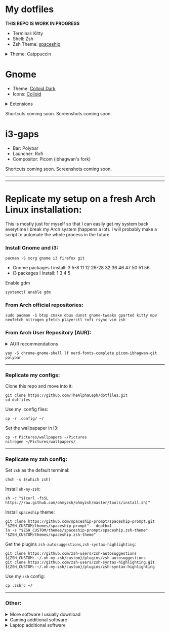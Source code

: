 # My dotfiles

**THIS REPO IS WORK IN PROGRESS**
- Terminal: Kitty
- Shell: Zsh
- Zsh Theme: [spaceship](https://github.com/spaceship-prompt/spaceship-prompt)
<details>
  <summary>Theme: Catppuccin</summary>
  
  - [Firefox/Librewolf](https://addons.mozilla.org/en-US/firefox/addon/catppuccin-dark-sky/)
  - [Sublime Text](https://github.com/catppuccin/sublime-text)
  - [Kitty](https://github.com/catppuccin/kitty)
  - [Dark Reader](https://github.com/catppuccin/dark-reader)
  - [btop](https://github.com/catppuccin/btop)
  - [rofi](https://github.com/catppuccin/rofi)
</details>

# Gnome

- Theme: [Colloid Dark](https://github.com/vinceliuice/Colloid-gtk-theme)
- Icons: [Colloid](https://github.com/vinceliuice/Colloid-icon-theme)
<details>
  <summary>Extensions</summary>
  
- [Application Volume Mixer](https://extensions.gnome.org/extension/3499/application-volume-mixer/)
- [Archlinux updates indicator](https://extensions.gnome.org/extension/1010/archlinux-updates-indicator/)
- [Blur my Shell](https://extensions.gnome.org/extension/3193/blur-my-shell/)
- [Compiz window effect](https://extensions.gnome.org/extension/3210/compiz-windows-effect/)
- [Dash to panel](https://extensions.gnome.org/extension/1160/dash-to-panel/)
- [GSConnect](https://extensions.gnome.org/extension/1319/gsconnect/)
- [Gnome 4x UI Improvements](https://extensions.gnome.org/extension/4158/gnome-40-ui-improvements/)
- [Media Control](https://extensions.gnome.org/extension/4470/media-controls/) (Not yet on Gnome 42. Use [spotify-tray](https://extensions.gnome.org/extension/4472/spotify-tray/) instead)
- [Workspaces Bar](https://extensions.gnome.org/extension/3851/workspaces-bar/)
- [Tiling assistant](https://extensions.gnome.org/extension/3733/tiling-assistant/) (Not yet on Gnome 42)
- [Transparent window moving](https://extensions.gnome.org/extension/1446/transparent-window-moving/)
- [Tray Icons: Reloaded](https://extensions.gnome.org/extension/2890/tray-icons-reloaded/)
- [User Themes](https://extensions.gnome.org/extension/19/user-themes/)
- [Vertical Overview](https://extensions.gnome.org/extension/4144/vertical-overview/) (Not yet on Gnome 42)
</details>

Shortcuts coming soon.
Screenshots coming soon.

# i3-gaps
- Bar: Polybar
- Launcher: Rofi
- Compositor: Picom (ibhagwan's fork)

Shortcuts coming soon.
Screenshots coming soon.
***
***
# Replicate my setup on a fresh Arch Linux installation: 
This is mostly just for myself so that I can easily get my system back everytime I break my Arch system (happens a lot).
I will probably make a script to automate the whole process in the future.
### Install Gnome and i3:
```
pacman -S xorg gnome i3 firefox git
```
- Gnome packages I install: 3 5-8 11 12 26-28 32 36 46 47 50 51 56
- i3 packages I install: 1 3 4 5

Enable gdm
```
systemctl enable gdm
```
  
### From Arch official repositories:
```
sudo pacman -S btop cmake dbus dunst gnome-tweaks gparted kitty mpv neofetch nitrogen pfetch playerctl rofi rsync vim zsh
```
  
### From Arch User Repository (AUR):
<details>
  <summary>AUR recommendations</summary>
    
   It is recommended to edit `/etc/makepkg.conf` following [this guide](https://gist.github.com/beci/c737c89685a667053fe02f986d59ca44) for faster compiling time, or you can just use my file (I also edited `PKGEXT='.pkg.tar'`):
  ```
  sudo cp ~/dotfiles/etc/makepkg.conf /etc
  ```
  Install `yay`:
  ```
  sudo pacman -S --needed git base-devel && git clone https://aur.archlinux.org/yay.git && cd yay && makepkg -si
  ```
</details>
  
  ```
  yay -S chrome-gnome-shell lf nerd-fonts-complete picom-ibhagwan-git polybar 
  ```

***
### Replicate my configs:
Clone this repo and move into it:
```
git clone https://github.com/TheAlphaCeph/dotfiles.git
cd dotfiles
```
Use my .config files:
```
cp -r .config/ ~/
```
Set the wallpapaper in i3:
```
cp -r Pictures/wallpapers ~/Pictures
nitrogen ~/Pictures/wallpapers/
```
***
### Replicate my zsh config:
Set `zsh` as the default terminal:
```
chsh -s $(which zsh)
```
Install `oh-my-zsh`:
```
sh -c "$(curl -fsSL https://raw.github.com/ohmyzsh/ohmyzsh/master/tools/install.sh)"
```
Install `spaceship` theme:
```
git clone https://github.com/spaceship-prompt/spaceship-prompt.git "$ZSH_CUSTOM/themes/spaceship-prompt" --depth=1
ln -s "$ZSH_CUSTOM/themes/spaceship-prompt/spaceship.zsh-theme" "$ZSH_CUSTOM/themes/spaceship.zsh-theme"
```
Get the plugins `zsh-autosuggestions`,`zsh-syntax-highlighting`:
```
git clone https://github.com/zsh-users/zsh-autosuggestions ${ZSH_CUSTOM:-~/.oh-my-zsh/custom}/plugins/zsh-autosuggestions
git clone https://github.com/zsh-users/zsh-syntax-highlighting.git ${ZSH_CUSTOM:-~/.oh-my-zsh/custom}/plugins/zsh-syntax-highlighting
```
Use my `zsh` config:
```
cp .zshrc ~/
```
***
### Other:
<details>
  <summary>More software I usually download</summary>
  
  ```
  sudo pacman -S bitwarden discord flameshot libreoffice-fresh qbittorrent vlc
  ```
  ```
  yay -S freetube-bin librewolf-bin onlyoffice-bin signal-desktop-beta-bin spotify sublime-text-4 teams timeshift
  ```
</details>

<details>
  <summary>Gaming additional software</summary>
  
  ```
  sudo pacman -S gamemode lutris steam
  ```
  ```
  yay -S corectrl goverlay-bin lib32-mangohud mangohud rpcs3-git yuzu-early-access
  ```
</details>

<details>
  <summary>Laptop additional software</summary>
  
  Battery:
  ```
  sudo pacman -S tlp
  ```
  ```
  systemctl enable tlp.service
  systemctl mask systemd-rfkill.service
  systemctl mask systemd-rfkill.socket
  sudo tlp start
  ```
  Brightess:
  ```
  sudo pacman -S brightnessctl
  ```
</details>
